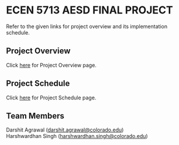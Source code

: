 # ECEN 5713 AESD FINAL PROJECT
Refer to the given links for project overview and its implementation schedule.

## Project Overview
Click [here](https://github.com/cu-ecen-aeld/final-project-darshitagrawal/wiki/Project-Overview) for Project Overview page.

## Project Schedule
Click [here](https://github.com/cu-ecen-aeld/final-project-darshitagrawal/wiki/Project-Schedule) for Project Schedule page.

## Team Members
Darshit Agrawal (darshit.agrawal@colorado.edu)  
Harshwardhan Singh (harshwardhan.singh@colorado.edu)

